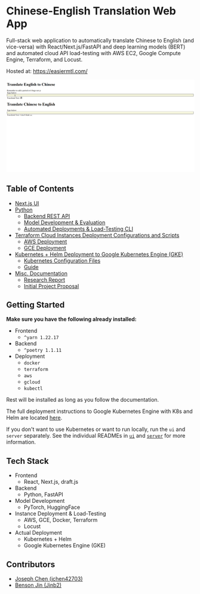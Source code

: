 # Chinese-English Translation Web App

Full-stack web application to automatically translate Chinese to English (and vice-versa) with React/Next.js/FastAPI and deep learning models (BERT) and automated cloud API load-testing with AWS EC2, Google Compute Engine, Terraform, and Locust.

Hosted at: https://easiermtl.com/

![](./docs/images/demo.gif)

## Table of Contents

- [Next.js UI](./ui)
- [Python](./server)
  - [Backend REST API](./server/README.md)
  - [Model Development & Evaluation](https://github.com/EasierMTL/asian_mtl)
  - [Automated Deployments & Load-Testing CLI](./server/loadtest_cli)
- [Terraform Cloud Instances Deployment Configurations and Scripts](./deploy)
  - [AWS Deployment](./deploy/aws)
  - [GCE Deployment](./deploy/gce)
- [Kubernetes + Helm Deployment to Google Kubernetes Engine (GKE)](./deploy/KUBERNETES.md)
  - [Kubernetes Configuration Files](./deploy/k8s)
  - [Guide](./deploy/KUBERNETES.md)
- [Misc. Documentation](./docs)
  - [Research Report](./docs/final_report.md)
  - [Initial Project Proposal](./docs/proposal.md)

## Getting Started

**Make sure you have the following already installed:**

- Frontend
  - `^yarn 1.22.17`
- Backend
  - `^poetry 1.1.11`
- Deployment
  - `docker`
  - `terraform`
  - `aws`
  - `gcloud`
  - `kubectl`

Rest will be installed as long as you follow the documentation.

The full deployment instructions to Google Kubernetes Engine with K8s and Helm are located [here](./deploy/KUBERNETES.md).

If you don't want to use Kubernetes or want to run locally, run the `ui` and `server` separately. See the individual READMEs in [`ui`](./ui) and [`server`](./server) for more information.

## Tech Stack

- Frontend
  - React, Next.js, draft.js
- Backend
  - Python, FastAPI
- Model Development
  - PyTorch, HuggingFace
- Instance Deployment & Load-Testing
  - AWS, GCE, Docker, Terraform
  - Locust
- Actual Deployment
  - Kubernetes + Helm
  - Google Kubernetes Engine (GKE)

## Contributors

- [Joseph Chen (jchen42703)](https://github.com/jchen42703/)
- [Benson Jin (Jinb2)](https://github.com/Jinb2)
